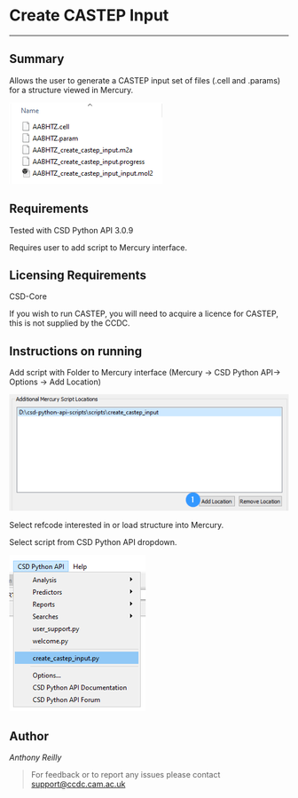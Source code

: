 # Create CASTEP Input

----

## Summary

Allows the user to generate a CASTEP input set of files (.cell and .params) for a structure viewed in Mercury. 

![img.png](assets/file_output.png)

## Requirements

Tested with CSD Python API 3.0.9

Requires user to add script to Mercury interface. 

## Licensing Requirements

CSD-Core

If you wish to run CASTEP, you will need to acquire a licence for CASTEP, this is not supplied by the CCDC.

## Instructions on running

Add script with Folder to Mercury interface (Mercury -> CSD Python API-> Options -> Add Location)

![img.png](assets/add_script_location.png)

Select refcode interested in or load structure into Mercury. 

Select script from CSD Python API dropdown. 

![img.png](assets/select_script.png)

## Author

_Anthony Reilly_ 

> For feedback or to report any issues please contact [support@ccdc.cam.ac.uk](support@ccdc.cam.ac.uk)